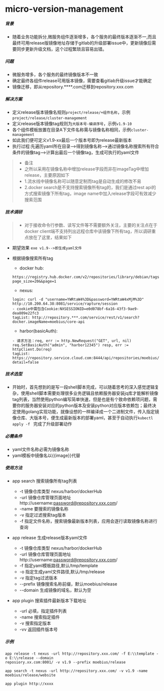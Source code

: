 # micro-version-management

##### 背景
 - 随着业务功能拆分,微服务组件逐渐增多，各个服务的最终版本逐渐不一,而且最终可用release版镜像地址存储于gitlab的升级部署issue中，更新镜像后需要同步更新升级文档，这个过程繁琐且容易出错。
 
##### 问题
 - 微服务增多，各个服务的最终镜像版本不一致
 - 确定最终各组件release可用版本镜像，需要查看gitlab升级issue才能确定
 - 镜像迁移，即从repository.****.com迁移到repository.xxx.com
 
##### 解决方案
 - 定义release版本镜像名规则`project/release/+组件名称`，示例`project/release/cluster-management`
 - 定义release版本镜像tag规则为`大版本号-编译序号`，示例`v1.9-10`
 - 各个组件模板放置在目录A下文件名称需与镜像名称相同，示例`cluster-management`
 - 如此我们便可定义v1.9-xx最后一个版本号即为release最新版本
 - 执行过程:先遍历yaml所在目录-->得到镜像名称-->通过镜像名称搜索所有符合条件的镜像tag-->计算出最后一个镜像tag，生成可执行的yaml文件
 >- 备注
 >- 之所以采用在镜像名称中增加release字段而非在imageTag中增加release，主要原因如下
 >- 1.流水线中镜像名称可以随意定制而tag是自动生成的修改不易
 >- 2.docker search是不支持搜索镜像所有tag的，我们是通过rest api的方式搜索镜像下所有tag，image name中加入release字段可有效减少搜索范围

##### 技术调研
  >- 对于接收命令行参数、读写文件等不需要额外关注，主要的关注点在于docker client端不支持列出远程仓库中该镜像下所有tag，所以调研重点放在了这里，结果如下
  
  - 期望效果 `exe v1.9-->即生成yaml文件`
  - 根据镜像搜索所有tag
    - docker hub:
    ```
    https://registry.hub.docker.com/v2/repositories/library/debian/tags?page_size=20&&page=1
    ```
    - nexus:
    ```
    login: curl -d "username=YWRtaW4%3D&password=YWRtaW4xMjM%3D" http://10.200.64.38:8081/service/rapture/session
    - cookie中需包含Cookie:NXSESSIONID=e0d078bf-6a16-43f3-9ae9-dea809e22fc3
    tagList: http://repository.***.com/service/rest/v1/search?docker.imageName=moebius/core-api
    ```
    
    - harbor(basicAuth):
    ```
    - 请求方法：req, err := http.NewRequest("GET", url, nil) req.SetBasicAuth("admin", "harbor12345") resp, err := httpClient.Do(req)
    tagList: https://repository.service.cloud.com:8444/api/repositories/moebius/zentao/tags?detail=false
    ```
    
##### 技术选型

  - 开始时，首先想到的是写一段shell脚本完成，可以随着思考的深入感觉逻辑复杂，使用shell脚本需要处理很多业务逻辑且依赖服务器安装jq库才能解析镜像tag列表，当然使用python编写简单快速，但是也是有个致命依赖项问题，需要你的服务器安装对应的python版本及安装python对应版本依赖包；最终决定使用golang实现功能，就像设想的一样编译成一个二进制文件，传入指定镜像仓库、大版本号，便生成最新版本的部署yaml，甚至于自动执行`kubectl apply -f ` 完成了升级部署动作
  
##### 必需条件

  - yaml文件名称必需为镜像名称
  - yaml模板中镜像名以{{image}}代替
  
##### 使用方法
 
  - app search 搜索镜像所有tag列表
    - -t 镜像仓库类型 nexus/harbor/dockerHub
    - -url 镜像仓库管理页面地址 http://username:password@repository.xxx.com/
    - -name 要搜索的镜像名称
    - -v 指定过滤搜索tag版本
    - -f 指定文件名称，搜索镜像最新版本列表，应用会逐行读取镜像名称进行查询
    
  - app release 生成release版本yaml文件
    - -t 镜像仓库类型 nexus/harbor/dockerHub
    - -url 镜像仓库管理页面地址 http://username:password@repository.xxx.com/
    - -f 指定yaml模板路径,默认/tmp/template
    - -o 指定生成yaml文件路径,默认/tmp/release
    - -v 指定tag过滤版本
    - --prefix 镜像搜索名称前缀，默认moebius/release
    - --domain 生成镜像的域名，默认为空
  
  - app plugin 搜索插件最新版本下载地址
    - -url 必填，指定插件列表
    - -name  搜索指定插件
    - -v 搜索指定版本
    - -vv 返回插件版本号
    
##### 示例

```cassandraql
app release -t nexus -url http://repository.xxx.com/ -f E:\\template -o E:\\release --domain
reposiory.xx.com:8001/ -v v1.9 --prefix moebius/release

app search -t nexus -url http://repository.xxx.com/ -v v1.9 -name moebius/release/website

app plugin http://xxxx
```